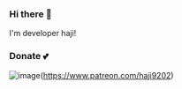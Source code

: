 ### Hi there 👋
I'm developer haji!

### Donate 💕
![image]({https://img.shields.io/badge/Patreon-F96854?style=for-the-badge&logo=patreon&logoColor=white})(https://www.patreon.com/haji9202)
<!--
**haji9202/haji9202** is a ✨ _special_ ✨ repository because its `README.md` (this file) appears on your GitHub profile.

Here are some ideas to get you started:

- 🔭 I’m currently working on ...
- 🌱 I’m currently learning ...
- 👯 I’m looking to collaborate on ...
- 🤔 I’m looking for help with ...
- 💬 Ask me about ...
- 📫 How to reach me: ...
- 😄 Pronouns: ...
- ⚡ Fun fact: ...
-->
